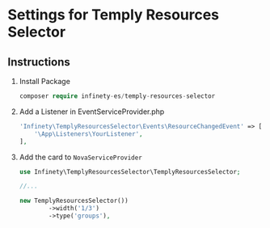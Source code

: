 # Settings for Temply Resources Selector

## Instructions

1. Install Package
	```php
	composer require infinety-es/temply-resources-selector
	```

2. Add a Listener in EventServiceProvider.php
	```php
	'Infinety\TemplyResourcesSelector\Events\ResourceChangedEvent' => [
        '\App\Listeners\YourListener',
    ],
    ```
3. Add the card to `NovaServiceProvider`

	```php
	use Infinety\TemplyResourcesSelector\TemplyResourcesSelector;

	//...

	new TemplyResourcesSelector())
            ->width('1/3')
            ->type('groups'),
	```